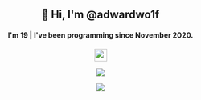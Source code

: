 <h2 align="center">
👋 Hi, I'm @adwardwo1f
</h2>
<h4 align="center">
I'm 19 | I've been programming since November 2020.
</h4>
<p align="center">
  <a href ="https://www.instagram.com/adwardwo1f/">
  <img src="https://img.shields.io/badge/instagram-%23E4405F.svg?&style=for-the-badge&logo=instagram&logoColor=white" height=25>
  </a>
</p>
<p align="center">
  <a href ="https://github.com/anuraghazra/github-readme-stats">
  <img src="https://github-readme-stats.vercel.app/api?username=adwardwolf&show_icons=true&theme=maroongold&count_private=true"/>  
  </a>
</p>

<p align="center">
  <a href ="https://github.com/anuraghazra/github-readme-stats">
  <img  src="https://github-readme-stats.vercel.app/api/top-langs/?username=adwardwolf&theme=maroongold&layout=compact"/>
  </a>
</p>
<!---
adwardwolf/adwardwolf is a ✨ special ✨ repository because its `README.md` (this file) appears on your GitHub profile.
You can click the Preview link to take a look at your changes.
--->
